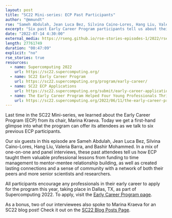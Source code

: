 ```yaml
---
layout: post
title: "SC22 Mini-series: ECP Past Participants"
author: "@mmundt"
rse: "Sameh Abdulah, Jean Luca Bez, Silvina Caino-Lores, Hang Liu, Valeria Barra, Bashir Mohammed"
excerpt: "Six past Early Career Program participants tell us about their experiences in the program and why others should apply as part of Supercomputing 2022."
date: "2022-07-14 4:30:00"
external_media: https://rseng.github.io/rse-stories-episodes-1/2022/rse-stories-ecp-participants-mini-series-miranda-3.mp3
length: 27761749
duration: "00:47:09"
explicit: "no"
rse_stories: true
resources:
  - name: Supercomputing 2022
    url: https://sc22.supercomputing.org/
  - name: SC22 Early Career Program
    url: https://sc22.supercomputing.org/program/early-career/
  - name: SC22 ECP Applications
    url: https://sc22.supercomputing.org/submit/early-career-applications/
  - name: The Early Career Program Helped Four Young Professionals Thrive and You Can Too
    url: https://sc22.supercomputing.org/2022/06/11/the-early-career-program-helped-four-young-professionals-thrive-and-you-can-too/
--- 
```


Last time in the SC22 Mini-series, we learned about the Early Career Program (ECP)
from its chair, Marina Kraeva. Today we get a first-hand glimpse into what the program can
offer its attendees as we talk to six previous ECP participants.

Our six guests in this episode are Sameh Abdulah, Jean Luca Bez, Silvina Caino-Lores,
Hang Liu, Valeria Barra, and Bashir Mohammed. In a mix of one-on-one and panel interviews,
these past attendees tell us how ECP taught them valuable professional
lessons from funding to time management to mentor-mentee relationship building,
as well as created lasting connections and a sense of community with a network of both their peers and
more senior scientists and researchers.

All participants encourage any professionals in their early career to apply for
the program this year, taking place in Dallas, TX, as part of Supercomputing 2022. To apply,
visit the [Early Career Program page](https://sc22.supercomputing.org/submit/early-career-applications/).

As a bonus, two of our interviewees also spoke to Marina Kraeva for an SC22 blog
post! Check it out on the [SC22 Blog Posts Page](https://sc22.supercomputing.org/2022/06/11/the-early-career-program-helped-four-young-professionals-thrive-and-you-can-too/).

